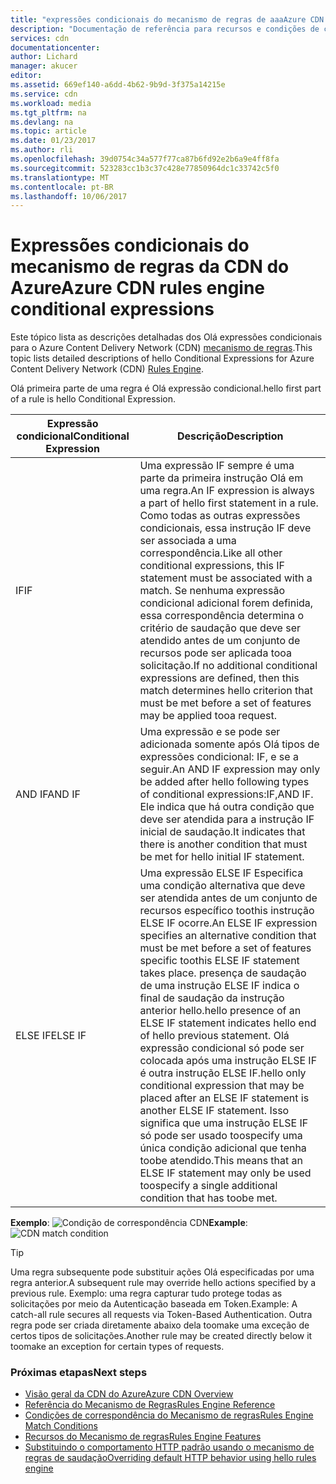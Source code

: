 ```yaml
---
title: "expressões condicionais do mecanismo de regras de aaaAzure CDN | Microsoft Docs"
description: "Documentação de referência para recursos e condições de correspondência do mecanismo de regras da CDN do Azure."
services: cdn
documentationcenter: 
author: Lichard
manager: akucer
editor: 
ms.assetid: 669ef140-a6dd-4b62-9b9d-3f375a14215e
ms.service: cdn
ms.workload: media
ms.tgt_pltfrm: na
ms.devlang: na
ms.topic: article
ms.date: 01/23/2017
ms.author: rli
ms.openlocfilehash: 39d0754c34a577f77ca87b6fd92e2b6a9e4ff8fa
ms.sourcegitcommit: 523283cc1b3c37c428e77850964dc1c33742c5f0
ms.translationtype: MT
ms.contentlocale: pt-BR
ms.lasthandoff: 10/06/2017
---
```

# <a name="azure-cdn-rules-engine-conditional-expressions"></a><span data-ttu-id="c0c82-103">Expressões condicionais do mecanismo de regras da CDN do Azure</span><span class="sxs-lookup"><span data-stu-id="c0c82-103">Azure CDN rules engine conditional expressions</span></span>
<span data-ttu-id="c0c82-104">Este tópico lista as descrições detalhadas dos Olá expressões condicionais para o Azure Content Delivery Network (CDN) [mecanismo de regras](cdn-rules-engine.md).</span><span class="sxs-lookup"><span data-stu-id="c0c82-104">This topic lists detailed descriptions of hello Conditional Expressions for Azure Content Delivery Network (CDN) [Rules Engine](cdn-rules-engine.md).</span></span>

<span data-ttu-id="c0c82-105">Olá primeira parte de uma regra é Olá expressão condicional.</span><span class="sxs-lookup"><span data-stu-id="c0c82-105">hello first part of a rule is hello Conditional Expression.</span></span>

<span data-ttu-id="c0c82-106">Expressão condicional</span><span class="sxs-lookup"><span data-stu-id="c0c82-106">Conditional Expression</span></span> | <span data-ttu-id="c0c82-107">Descrição</span><span class="sxs-lookup"><span data-stu-id="c0c82-107">Description</span></span>
-----------------------|-------------
<span data-ttu-id="c0c82-108">IF</span><span class="sxs-lookup"><span data-stu-id="c0c82-108">IF</span></span> | <span data-ttu-id="c0c82-109">Uma expressão IF sempre é uma parte da primeira instrução Olá em uma regra.</span><span class="sxs-lookup"><span data-stu-id="c0c82-109">An IF expression is always a part of hello first statement in a rule.</span></span> <span data-ttu-id="c0c82-110">Como todas as outras expressões condicionais, essa instrução IF deve ser associada a uma correspondência.</span><span class="sxs-lookup"><span data-stu-id="c0c82-110">Like all other conditional expressions, this IF statement must be associated with a match.</span></span> <span data-ttu-id="c0c82-111">Se nenhuma expressão condicional adicional forem definida, essa correspondência determina o critério de saudação que deve ser atendido antes de um conjunto de recursos pode ser aplicada tooa solicitação.</span><span class="sxs-lookup"><span data-stu-id="c0c82-111">If no additional conditional expressions are defined, then this match determines hello criterion that must be met before a set of features may be applied tooa request.</span></span>
<span data-ttu-id="c0c82-112">AND IF</span><span class="sxs-lookup"><span data-stu-id="c0c82-112">AND IF</span></span> | <span data-ttu-id="c0c82-113">Uma expressão e se pode ser adicionada somente após Olá tipos de expressões condicional: IF, e se a seguir.</span><span class="sxs-lookup"><span data-stu-id="c0c82-113">An AND IF expression may only be added after hello following types of conditional expressions:IF,AND IF.</span></span> <span data-ttu-id="c0c82-114">Ele indica que há outra condição que deve ser atendida para a instrução IF inicial de saudação.</span><span class="sxs-lookup"><span data-stu-id="c0c82-114">It indicates that there is another condition that must be met for hello initial IF statement.</span></span>
<span data-ttu-id="c0c82-115">ELSE IF</span><span class="sxs-lookup"><span data-stu-id="c0c82-115">ELSE IF</span></span>| <span data-ttu-id="c0c82-116">Uma expressão ELSE IF Especifica uma condição alternativa que deve ser atendida antes de um conjunto de recursos específico toothis instrução ELSE IF ocorre.</span><span class="sxs-lookup"><span data-stu-id="c0c82-116">An ELSE IF expression specifies an alternative condition that must be met before a set of features specific toothis ELSE IF statement takes place.</span></span> <span data-ttu-id="c0c82-117">presença de saudação de uma instrução ELSE IF indica o final de saudação da instrução anterior hello.</span><span class="sxs-lookup"><span data-stu-id="c0c82-117">hello presence of an ELSE IF statement indicates hello end of hello previous statement.</span></span> <span data-ttu-id="c0c82-118">Olá expressão condicional só pode ser colocada após uma instrução ELSE IF é outra instrução ELSE IF.</span><span class="sxs-lookup"><span data-stu-id="c0c82-118">hello only conditional expression that may be placed after an ELSE IF statement is another ELSE IF statement.</span></span> <span data-ttu-id="c0c82-119">Isso significa que uma instrução ELSE IF só pode ser usado toospecify uma única condição adicional que tenha toobe atendido.</span><span class="sxs-lookup"><span data-stu-id="c0c82-119">This means that an ELSE IF statement may only be used toospecify a single additional condition that has toobe met.</span></span>

<span data-ttu-id="c0c82-120">**Exemplo**: ![Condição de correspondência CDN](./media/cdn-rules-engine-reference/cdn-rules-engine-conditional-expression.png)</span><span class="sxs-lookup"><span data-stu-id="c0c82-120">**Example**: ![CDN match condition](./media/cdn-rules-engine-reference/cdn-rules-engine-conditional-expression.png)</span></span>

 > [!TIP]
   > <span data-ttu-id="c0c82-121">Uma regra subsequente pode substituir ações Olá especificadas por uma regra anterior.</span><span class="sxs-lookup"><span data-stu-id="c0c82-121">A subsequent rule may override hello actions specified by a previous rule.</span></span> <span data-ttu-id="c0c82-122">Exemplo: uma regra capturar tudo protege todas as solicitações por meio da Autenticação baseada em Token.</span><span class="sxs-lookup"><span data-stu-id="c0c82-122">Example: A catch-all rule secures all requests via Token-Based Authentication.</span></span> <span data-ttu-id="c0c82-123">Outra regra pode ser criada diretamente abaixo dela toomake uma exceção de certos tipos de solicitações.</span><span class="sxs-lookup"><span data-stu-id="c0c82-123">Another rule may be created directly below it toomake an exception for certain types of requests.</span></span>

### <a name="next-steps"></a><span data-ttu-id="c0c82-124">Próximas etapas</span><span class="sxs-lookup"><span data-stu-id="c0c82-124">Next steps</span></span>
* [<span data-ttu-id="c0c82-125">Visão geral da CDN do Azure</span><span class="sxs-lookup"><span data-stu-id="c0c82-125">Azure CDN Overview</span></span>](cdn-overview.md)
* [<span data-ttu-id="c0c82-126">Referência do Mecanismo de Regras</span><span class="sxs-lookup"><span data-stu-id="c0c82-126">Rules Engine Reference</span></span>](cdn-rules-engine-reference.md)
* [<span data-ttu-id="c0c82-127">Condições de correspondência do Mecanismo de regras</span><span class="sxs-lookup"><span data-stu-id="c0c82-127">Rules Engine Match Conditions</span></span>](cdn-rules-engine-reference-match-conditions.md)
* [<span data-ttu-id="c0c82-128">Recursos do Mecanismo de regras</span><span class="sxs-lookup"><span data-stu-id="c0c82-128">Rules Engine Features</span></span>](cdn-rules-engine-reference-features.md)
* [<span data-ttu-id="c0c82-129">Substituindo o comportamento HTTP padrão usando o mecanismo de regras de saudação</span><span class="sxs-lookup"><span data-stu-id="c0c82-129">Overriding default HTTP behavior using hello rules engine</span></span>](cdn-rules-engine.md)
